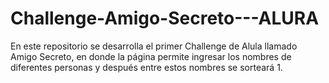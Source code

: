 # Challenge-Amigo-Secreto---ALURA
En este repositorio se desarrolla el primer Challenge de Alula llamado Amigo Secreto, en donde la página permite ingresar los nombres de diferentes personas y después entre estos nombres se sorteará 1.
